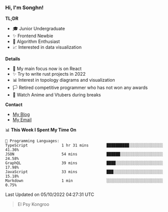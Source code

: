 ### Hi, I'm Songhn!

**TL;DR**

- 🎓 Junior Undergraduate
- ✨ Frontend Newbie
- 🎈 Algorithm Enthusiast
- 📈 Interested in data visualization

**Details**

- 🎯 My main focus now is on React
- ✨ Try to write rust projects in 2022
- 📊 Interest in topology diagrams and visualization
- 🏳️ Retired competitive programmer who has not won any awards
- 🍵 Watch Anime and Vtubers during breaks

**Contact**
- [My Blog](https://blog.songhn.com)
- [My Email](mailto:songhn233@gmail.com)

<!--START_SECTION:waka-->
📊 **This Week I Spent My Time On** 

```text
💬 Programming Languages: 
TypeScript               1 hr 31 mins        ██████████░░░░░░░░░░░░░░░   41.36% 
JSON                     54 mins             ██████░░░░░░░░░░░░░░░░░░░   24.58% 
GraphQL                  39 mins             ████░░░░░░░░░░░░░░░░░░░░░   17.98% 
JavaScript               33 mins             ███░░░░░░░░░░░░░░░░░░░░░░   15.18% 
Markdown                 1 min               ░░░░░░░░░░░░░░░░░░░░░░░░░   0.75%

```


 Last Updated on 05/10/2022 04:27:31 UTC
<!--END_SECTION:waka-->

> El Psy Kongroo
